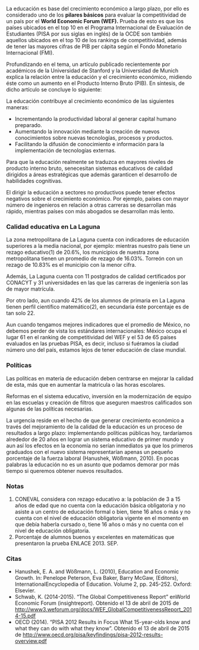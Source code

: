 
La educación es base del crecimiento económico a largo plazo, por ello es considerado uno de los **pilares básicos** para evaluar la competitividad de un país por el __World Economic Forum (WEF).__ Prueba de esto es que los países ubicados en el top 10 en el Programa Internacional de Evaluación de Estudiantes (PISA por sus siglas en inglés) de la OCDE son también aquellos ubicados en el top 10 de los rankings de competitividad, además de tener las mayores cifras de PIB per cápita según el Fondo Monetario Internacional (FMI).

Profundizando en el tema, un artículo publicado recientemente por académicos de la Universidad de Stanford y la Universidad de Munich explica la relación entre la educación y el crecimiento económico, midiendo éste como un aumento en el Producto Interno Bruto (PIB).  En síntesis, de dicho artículo se concluye lo siguiente:

La educación contribuye al crecimiento económico de las siguientes maneras:

* Incrementando la productividad laboral al generar capital humano preparado.
* Aumentando la innovación mediante la creación de nuevos conocimientos sobre nuevas tecnologías, procesos y productos.
* Facilitando la difusión de conocimiento e información para la implementación de tecnologías externas.

Para que la educación realmente se traduzca en mayores niveles de producto interno bruto, senecesitan sistemas educativos de calidad dirigidos a áreas estratégicas que además garanticen el desarrollo de habilidades cognitivas.

El dirigir la educación a sectores no productivos puede tener efectos negativos sobre el crecimiento económico. Por ejemplo, países con mayor número de ingenieros en relación a otras carreras se desarrollan más rápido, mientras países con más abogados se desarrollan más lento.

### Calidad educativa en La Laguna

La zona metropolitana de La Laguna cuenta con indicadores de educación superiores a la media nacional, por ejemplo: mientras nuestro país tiene un rezago educativo(1) de 20.6%, los municipios de nuestra zona metropolitana tienen un promedio de rezago de 16.03%. Torreón con un rezago de 10.83%  es el municipio con la menor cifra.

Además, La Laguna cuenta con 11 postgrados de calidad certificados por CONACYT y 31 universidades en las que las carreras de ingeniería son las de mayor matrícula.

Por otro lado, aun cuando 42% de los alumnos de primaria en La Laguna tienen perfil científico matemático(2), en secundaria éste porcentaje es de tan solo 22.

Aun cuando tengamos mejores indicadores que el promedio de México, no debemos perder de vista los estándares internacionales: México ocupa el lugar 61 en el ranking de competitividad del WEF y el 53 de 65 países evaluados en las pruebas PISA, es decir, incluso si fuéramos la ciudad número uno del país, estamos lejos de tener educación de clase mundial.

### Políticas

Las políticas en materia de educación deben centrarse en mejorar la calidad de esta, más que en aumentar la matricula o las horas escolares.

Reformas en el sistema educativo, inversión en la modernización de equipo en las escuelas y creación de filtros que aseguren maestros calificados son algunas de las políticas necesarias.

La urgencia reside en el hecho de que generar crecimiento económico a través del mejoramiento de la calidad de la educación es un proceso de resultados a largo plazo: implementando políticas públicas hoy, tardaríamos alrededor de 20 años en lograr un sistema educativo de primer mundo y aun así los efectos en la economía no serían inmediatos ya que los primeros graduados con el nuevo sistema representarían apenas un pequeño porcentaje de la fuerza laboral (Hanushek, Wößmann, 2010). En pocas palabras la educación no es un asunto que podamos demorar por más tiempo si queremos obtener nuevos resultados.

### Notas

1. CONEVAL considera con rezago educativo a: la población de 3 a 15 años de edad que no cuenta con la educación básica obligatoria y no asiste a un centro de educación formal o bien, tiene 16 años o más y no cuenta con el nivel de educación obligatoria vigente en el momento en que debía haberla cursado o, tiene 16 años o más y no cuenta con el nivel de educación obligatoria.
2. Porcentaje de alumnos buenos y excelentes en matemáticas que presentaron la prueba ENLACE 2013. SEP.

### Citas

* Hanushek, E. A. and Wößmann, L. (2010), Education and Economic Growth. In: Penelope Peterson, Eva Baker, Barry McGaw, (Editors), InternationalEncyclopedia of Education. Volume 2, pp. 245-252. Oxford: Elsevier.
* Schwab, K. (2014-2015). “The Global Competitiveness Report” enWorld Economic Forum (insightreport). Obtenido el 13 de abril de 2015 de <http://www3.weforum.org/docs/WEF_GlobalCompetitivenessReport_2014-15.pdf>
* OECD (2014). “PISA 2012 Results in Focus What 15-year-olds know and what they can do with what they know”. Obtenido el 13 de abril de 2015 de <http://www.oecd.org/pisa/keyfindings/pisa-2012-results-overview.pdf>
